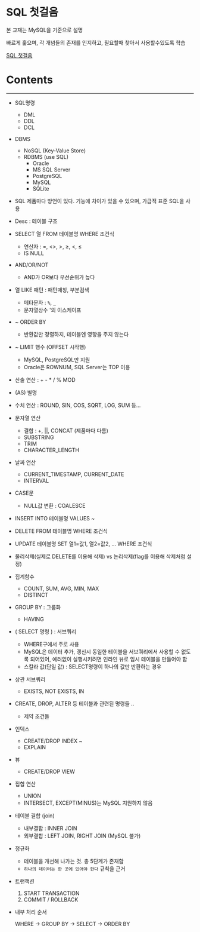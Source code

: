# SQL 첫걸음

본 교재는 MySQL을 기준으로 설명

빠르게 훑으며, 각 개념들의 존재를 인지하고, 필요할때 찾아서 사용할수있도록 학습

[SQL 첫걸음](http://www.kyobobook.co.kr/product/detailViewKor.laf?ejkGb=KOR&mallGb=KOR&barcode=9788968482311&orderClick=LAH&Kc=)

# Contents

---

- SQL명령
    - DML
    - DDL
    - DCL
- DBMS
    - NoSQL (Key-Value Store)
    - RDBMS (use SQL)
        - Oracle
        - MS SQL Server
        - PostgreSQL
        - MySQL
        - SQLite
- SQL 제품마다 방언이 있다. 기능에 차이가 있을 수 있으며, 가급적 표준 SQL을 사용
- Desc : 테이블 구조
- SELECT 열 FROM 테이블명 WHERE 조건식
    - 연산자 : =, <>, >, ≥, <, ≤
    - IS NULL
- AND/OR/NOT
    - AND가 OR보다 우선순위가 높다
- 열 LIKE 패턴 : 패턴매칭, 부분검색
    - 메타문자 : `%`, `_`
    - 문자열상수 '의 이스케이프
- ~ ORDER BY
    - 반환값만 정렬하지, 테이블엔 영향을 주지 않는다
- ~ LIMIT 행수 (OFFSET 시작행)
    - MySQL, PostgreSQL만 지원
    - Oracle은 ROWNUM, SQL Server는 TOP 이용
- 산술 연산 : + - * / % MOD
- (AS) 별명
- 수치 연산 : ROUND, SIN, COS, SQRT, LOG, SUM 등...
- 문자열 연산
    - 결합 : +, ||, CONCAT (제품마다 다름)
    - SUBSTRING
    - TRIM
    - CHARACTER_LENGTH
- 날짜 연산
    - CURRENT_TIMESTAMP, CURRENT_DATE
    - INTERVAL
- CASE문
    - NULL값 변환 : COALESCE
- INSERT INTO 테이블명 VALUES ~
- DELETE FROM 테이블명 WHERE 조건식
- UPDATE 테이블명 SET 열1=값1, 열2=값2, ... WHERE 조건식
- 물리삭제(실제로 DELETE를 이용해 삭제) vs 논리삭제(flag를 이용해 삭제처럼 설정)
- 집계함수
    - COUNT, SUM, AVG, MIN, MAX
    - DISTINCT
- GROUP BY : 그룹화
    - HAVING
- ( SELECT 명령 ) : 서브쿼리
    - WHERE구에서 주로 사용
    - MySQL은 데이터 추가, 갱신시 동일한 테이블을 서브쿼리에서 사용할 수 없도록 되어있어, 에러없이 실행시키려면 인라인 뷰로 임시 테이블을 만들어야 함
    - 스칼라 값(단일 값) : SELECT명령이 하나의 값만 반환하는 경우
- 상관 서브쿼리
    - EXISTS, NOT EXISTS, IN
- CREATE, DROP, ALTER 등 테이블과 관련된 명령들 ..
    - 제약 조건들
- 인덱스
    - CREATE/DROP INDEX ~
    - EXPLAIN
- 뷰
    - CREATE/DROP VIEW
- 집합 연산
    - UNION
    - INTERSECT, EXCEPT(MINUS)는 MySQL 지원하지 않음
- 테이블 결합 (join)
    - 내부결합 : INNER JOIN
    - 외부결합 : LEFT JOIN, RIGHT JOIN (MySQL 불가)
- 정규화
    - 테이블을 개선해 나가는 것. 총 5단계가 존재함
    - `하나의 데이터는 한 곳에 있어야 한다` 규칙을 근거
- 트랜잭션
    1. START TRANSACTION
    2. COMMIT / ROLLBACK
- 내부 처리 순서

    WHERE -> GROUP BY -> SELECT -> ORDER BY